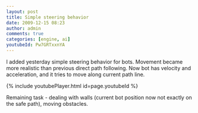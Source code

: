 ```yaml
---
layout: post
title: Simple steering behavior
date: 2009-12-15 08:23
author: admin
comments: true
categories: [engine, ai]
youtubeId: Pw7GRTxxnYA
---
```

I added yesterday simple steering behavior for bots. Movement became more realistic than previous direct path following. Now bot has  velocity and acceleration, and it tries to move along current path line.

{% include youtubePlayer.html id=page.youtubeId %}

Remaining task - dealing with walls (current bot position now not exactly on the safe path), moving obstacles.
